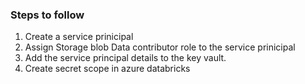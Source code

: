 ### Steps to follow
1. Create a service prinicipal
2. Assign Storage blob Data contributor role to the service prinicipal
3. Add the service principal details to the key vault.
4. Create secret scope in azure databricks
